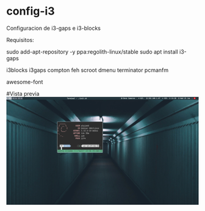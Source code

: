 # config-i3
Configuracion de i3-gaps e i3-blocks

Requisitos:

sudo add-apt-repository -y ppa:regolith-linux/stable
sudo apt install i3-gaps

i3blocks
i3gaps
compton
feh
scroot
dmenu
terminator
pcmanfm

awesome-font

#Vista previa
![Vista previa con "afetch" en la termina](pictures/2023-01-25_1366x768_scrot.png)
